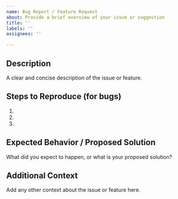 ```yaml
---
name: Bug Report / Feature Request
about: Provide a brief overview of your issue or suggestion
title: ''
labels: ''
assignees: ''

---
```


## Description
A clear and concise description of the issue or feature.

## Steps to Reproduce (for bugs)
1. 
2. 
3. 

## Expected Behavior / Proposed Solution
What did you expect to happen, or what is your proposed solution?

## Additional Context
Add any other context about the issue or feature here.